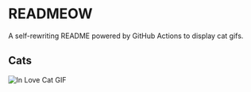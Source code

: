 # READMEOW

A self-rewriting README powered by GitHub Actions to display cat gifs.

## Cats

![In Love Cat GIF](https://media4.giphy.com/media/MDJ9IbxxvDUQM/200.gif?cid=9acd02daw1nqok2vgjxpcab523nwfbzcd3cdblg420s3owgp&ep=v1_gifs_search&rid=200.gif&ct=g)
